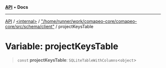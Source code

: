 [**API**](../../../../README.md) • **Docs**

***

[API](../../../../README.md) / [\<internal\>](../../../README.md) / ["/home/runner/work/comapeo-core/comapeo-core/src/schema/client"](../README.md) / projectKeysTable

# Variable: projectKeysTable

> `const` **projectKeysTable**: `SQLiteTableWithColumns`\<`object`\>
